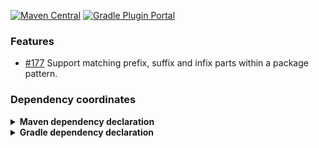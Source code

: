 [![Maven Central](https://img.shields.io/static/v1?label=MavenCentral&message=2.6.0&color=blue)](https://search.maven.org/artifact/de.skuzzle.enforcer/restrict-imports-enforcer-rule/2.6.0/jar)
[![Gradle Plugin Portal](https://img.shields.io/gradle-plugin-portal/v/de.skuzzle.restrictimports?versionSuffix=2.6.0)](https://plugins.gradle.org/plugin/de.skuzzle.restrictimports/2.6.0)

### Features
* [#177](https://github.com/skuzzle/restrict-imports-enforcer-rule/issues/177) Support matching prefix, suffix and infix
parts within a package pattern.

### Dependency coordinates
<details>
    <summary><b>Maven dependency declaration</b></summary>

```xml
<dependency>
    <groupId>de.skuzzle.enforcer</groupId>
    <artifactId>restrict-imports-enforcer-rule</artifactId>
    <version>2.6.0</version>
</dependency>
```
</details>

<details>
    <summary><b>Gradle dependency declaration</b></summary>

Gradle plugin DSL
```groovy
plugins {
  id("de.skuzzle.restrictimports") version "2.6.0"
}
```

Gradle Legacy
```groovy
buildscript {
  repositories {
    maven {
      url = uri("https://plugins.gradle.org/m2/")
    }
  }
  dependencies {
    classpath("de.skuzzle.enforcer:restrict-imports-gradle-plugin:2.6.0")
  }
}

apply(plugin = "de.skuzzle.restrictimports")
```

Gradle version catalog (Toml)
```toml
[plugins]
restrictImports = { id = "de.skuzzle.restrictimports", version = "2.6.0" }
```
</details>
